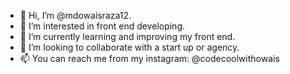 - 👋 Hi, I’m @mdowaisraza12.
- 👀 I’m interested in front end developing.
- 🌱 I’m currently learning and improving my front end.
- 💞️ I’m looking to collaborate with a start up or agency.
- 📫 You can reach me from my instagram: @codecoolwithowais

